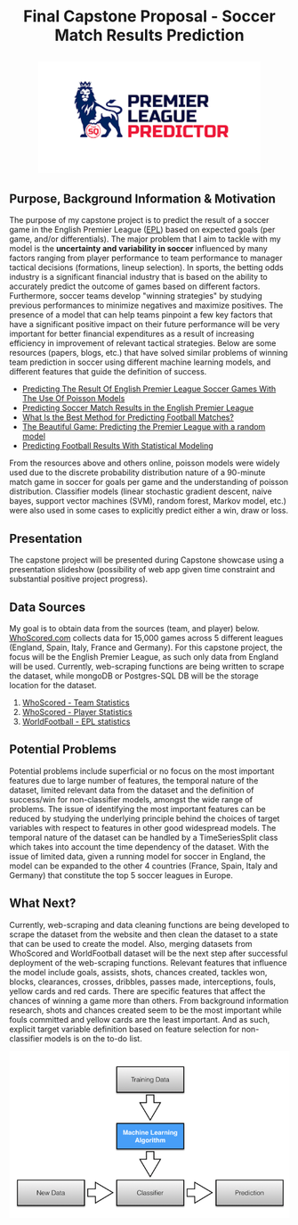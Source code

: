 # <center> Final Capstone Proposal - Soccer Match Results Prediction  </center>


## <center> <img src="images/epl_predictor.png" width="400" height="200" /> </center>


## Purpose, Background Information & Motivation
The purpose of my capstone project is to predict the result of a soccer game in the English Premier League ([EPL](https://www.premierleague.com/)) based on expected goals (per game, and/or differentials). The major problem that I aim to tackle with my model is the **uncertainty and variability in soccer** influenced by many factors ranging from player performance to team performance to manager tactical decisions (formations, lineup selection). In sports, the betting odds industry is a significant financial industry that is based on the ability to accurately predict the outcome of games based on different factors.  Furthermore, soccer teams develop "winning strategies" by studying previous performances to minimize negatives and maximize positives. The presence of a model that can help teams pinpoint a few key factors that have a significant positive impact on their future performance will be very important for better financial expenditures as a result of increasing efficiency in improvement of relevant tactical strategies. Below are some resources (papers, blogs, etc.) that have solved similar problems of winning team prediction in soccer using different machine learning models, and different features that guide the definition of success.
  - [Predicting The Result Of English Premier League Soccer Games With The Use Of Poisson Models ](https://www2.stetson.edu/~efriedma/research/boldrin.pdf)
  - [Predicting Soccer Match Results in the English Premier League](http://cs229.stanford.edu/proj2014/Ben%20Ulmer,%20Matt%20Fernandez,%20Predicting%20Soccer%20Results%20in%20the%20English%20Premier%20League.pdf)
  - [What Is the Best Method for Predicting Football Matches?
](https://cartilagefreecaptain.sbnation.com/2014/3/5/5473358/what-is-the-best-method-for-predicting-football-matches)
  - [The Beautiful Game: Predicting the Premier League with a random model](https://towardsdatascience.com/o-jogo-bonito-predicting-the-premier-league-with-a-random-model-1b02fa3a7e5a)
  - [Predicting Football Results With Statistical Modeling](https://dashee87.github.io/football/python/predicting-football-results-with-statistical-modelling/)

From the resources above and others online, poisson models were widely used due to the discrete probability distribution nature of a 90-minute match game in soccer for goals per game and the understanding of poisson distribution. Classifier models (linear stochastic gradient descent, naive bayes, support vector machines (SVM), random forest, Markov model, etc.) were also used in some cases to explicitly predict either a win, draw or loss.


## Presentation
 The capstone project will be presented during Capstone showcase using a presentation slideshow (possibility of web app given time constraint and substantial positive project progress).


## Data Sources
My goal is to obtain data from the sources (team, and player) below. [WhoScored.com](https://www.whoscored.com/) collects data for 15,000 games across 5 different leagues (England, Spain, Italy, France and Germany). For this capstone project, the focus will be the English Premier League, as such only data from England will be used. Currently, web-scraping functions are being written to scrape the dataset, while mongoDB or Postgres-SQL DB will be the storage location for the dataset.
1) [WhoScored - Team Statistics](https://www.whoscored.com/Statistics)
2) [WhoScored - Player Statistics](https://www.whoscored.com/Regions/252/Tournaments/2/Seasons/6829/Stages/15151/PlayerStatistics/England-Premier-League-2017-2018)
3) [WorldFootball - EPL statistics](https://www.worldfootball.net/stats/eng-premier-league/)


## Potential Problems
 Potential problems include superficial or no focus on the most important features due to large number of features, the temporal nature of the dataset, limited relevant data from the dataset and the definition of success/win for non-classifier models, amongst the wide range of problems. The issue of identifying the most important features can be reduced by studying the underlying principle behind the choices of target variables with respect to features in other good widespread models. The temporal nature of the dataset can be handled by a TimeSeriesSplit class which takes into account the time dependency of the dataset. With the issue of limited data, given a running model for soccer in England, the model can be expanded to the other 4 countries (France, Spain, Italy and Germany) that constitute the top 5 soccer leagues in Europe.

## What Next?
 Currently, web-scraping and data cleaning functions are being developed to scrape the dataset from the website and then clean the dataset to a state that can be used to create the model. Also, merging datasets from WhoScored and WorldFootball dataset will be the next step after successful deployment of the web-scraping functions. Relevant features that influence the model include goals, assists, shots, chances created, tackles won, blocks, clearances, crosses, dribbles, passes made, interceptions, fouls, yellow cards and red cards. There are specific features that affect the chances of winning a game more than others. From background information research, shots and chances created seem to be the most important while fouls committed and yellow cards are the least important. And as such, explicit target variable definition based on feature selection for non-classifier models is on the to-do list.



![workflow](images/basic_workflow.png)
